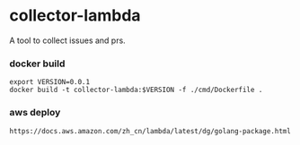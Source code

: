 # collector-lambda

A tool to collect issues and prs.

### docker build
```
export VERSION=0.0.1
docker build -t collector-lambda:$VERSION -f ./cmd/Dockerfile .
```


### aws deploy
```
https://docs.aws.amazon.com/zh_cn/lambda/latest/dg/golang-package.html
```
